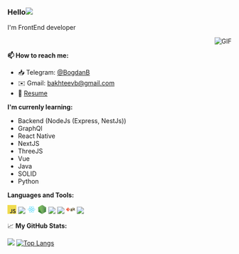 ### Hello<img src="https://media.giphy.com/media/hvRJCLFzcasrR4ia7z/giphy.gif" width="25px">

I'm FrontEnd developer

<img align="right" alt="GIF" src="https://cs8.pikabu.ru/post_img/2016/04/09/9/1460216158134289433.gif"  height="420" />

<br>

**📫 How to reach me:**
- 📥 Telegram: [@BogdanB](https://t.me/Bogdan_Bakhteev)
- ✉️ Gmail: bakhteevb@gmail.com
- 📄 [Resume](https://drive.google.com/file/d/15wP_UR3pnJ0VNBwEyZSt_eGEf27pZMIj/view?usp=sharing)

**I'm currenly learning:**

- Backend (NodeJs (Express, NestJs))
- GraphQl
- React Native
- NextJS
- ThreeJS
- Vue
- Java
- SOLID
- Python

**Languages and Tools:**  

<code><img height="20" src="https://raw.githubusercontent.com/github/explore/80688e429a7d4ef2fca1e82350fe8e3517d3494d/topics/javascript/javascript.png"></code>
<code><img height="20" src="https://encrypted-tbn0.gstatic.com/images?q=tbn:ANd9GcS5JrZs7egEq8hA4CrEMvJgdNywa8k-ShYMlLKwo-UOTmFyvRos47JoE40LAQNdg6tuq5Q&usqp=CAU"></code>
<code><img height="20" src="https://raw.githubusercontent.com/github/explore/80688e429a7d4ef2fca1e82350fe8e3517d3494d/topics/react/react.png"></code>
<code><img height="20" src="https://raw.githubusercontent.com/github/explore/80688e429a7d4ef2fca1e82350fe8e3517d3494d/topics/nodejs/nodejs.png"></code>
<code><img height="20" src="https://raw.githubusercontent.com/d3v0ps/angular-nest-starter/master/apps/app/src/assets/shield.png"></code>
<code><img height="20" src="https://upload.wikimedia.org/wikipedia/commons/thumb/1/17/GraphQL_Logo.svg/768px-GraphQL_Logo.svg.png"></code>
<code><img height="20" src="https://raw.githubusercontent.com/github/explore/80688e429a7d4ef2fca1e82350fe8e3517d3494d/topics/git/git.png"></code>
<code><img height="20" src="https://icon-library.com/images/java-icon-images/java-icon-images-6.jpg"></code>


📈 **My GitHub Stats:**

[<img src="https://github-readme-stats.vercel.app/api?username=Bakhteev&show_icons=true&hide_border=true&theme=radical&disable_animations=false">](https://github.com/Bakhteev)
[![Top Langs](https://github-readme-stats.vercel.app/api/top-langs/?username=Bakhteev&hide_border=true&theme=radical&disable_animations=false)](https://github.com/Bakhteev)


